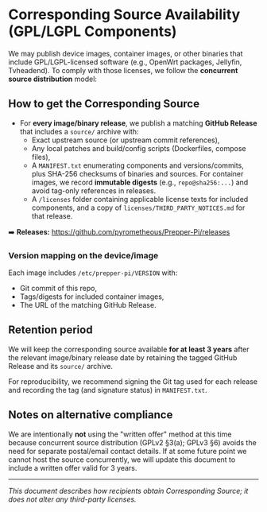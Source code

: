 <!--
SPDX-License-Identifier: CC-BY-NC-4.0
-->

# Corresponding Source Availability (GPL/LGPL Components)

We may publish device images, container images, or other binaries that include GPL/LGPL-licensed software (e.g., OpenWrt packages, Jellyfin, Tvheadend). To comply with those licenses, we follow the **concurrent source distribution** model:

## How to get the Corresponding Source
- For **every image/binary release**, we publish a matching **GitHub Release** that includes a `source/` archive with:
  - Exact upstream source (or upstream commit references),
  - Any local patches and build/config scripts (Dockerfiles, compose files),
  - A `MANIFEST.txt` enumerating components and versions/commits, plus SHA-256 checksums of binaries and sources. For container images, we record **immutable digests** (e.g., `repo@sha256:...`) and avoid tag-only references in releases.
  - A `/licenses` folder containing applicable license texts for included components, and a copy of `licenses/THIRD_PARTY_NOTICES.md` for that release.

➡️ **Releases:** https://github.com/pyrometheous/Prepper-Pi/releases

### Version mapping on the device/image
Each image includes `/etc/prepper-pi/VERSION` with:
- Git commit of this repo,
- Tags/digests for included container images,
- The URL of the matching GitHub Release.

## Retention period
We will keep the corresponding source available **for at least 3 years** after the relevant image/binary release date by retaining the tagged GitHub Release and its `source/` archive.

For reproducibility, we recommend signing the Git tag used for each release and recording the tag (and signature status) in `MANIFEST.txt`.

## Notes on alternative compliance
We are intentionally **not** using the "written offer" method at this time because concurrent source distribution (GPLv2 §3(a); GPLv3 §6) avoids the need for separate postal/email contact details. If at some future point we cannot host the source concurrently, we will update this document to include a written offer valid for 3 years.

---

*This document describes how recipients obtain Corresponding Source; it does not alter any third-party licenses.*
